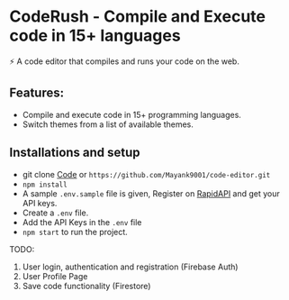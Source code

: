 # CodeRush - Compile and Execute code in 15+ languages

⚡️ A code editor that compiles and runs your code on the web.

<!-- <img src="https://github.com/Mayank9001/code-editor/blob/main/demo.png" /> -->

## Features:

- Compile and execute code in 15+ programming languages.
- Switch themes from a list of available themes.

## Installations and setup

- git clone <a href="https://github.com/Mayank9001/code-editor.git">Code</a> or `https://github.com/Mayank9001/code-editor.git`
- `npm install`
- A sample `.env.sample` file is given, Register on <a href="https://rapidapi.com/judge0-official/api/judge0-ce/pricing" target="__blank">RapidAPI</a> and get your API keys.
- Create a `.env` file.
- Add the API Keys in the `.env` file
- `npm start` to run the project.

TODO:

1. User login, authentication and registration (Firebase Auth)
2. User Profile Page
3. Save code functionality (Firestore)
